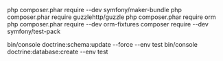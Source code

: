 php composer.phar require --dev symfony/maker-bundle
php composer.phar require guzzlehttp/guzzle
php composer.phar require orm
php composer.phar require --dev orm-fixtures
composer require --dev symfony/test-pack

bin/console doctrine:schema:update  --force --env test
bin/console doctrine:database:create --env test